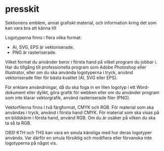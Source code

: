 # presskit
Sektionens emblem, annat grafiskt material, och information kring det som kan vara bra att känna till

Logotyperna finns i flera olika format:
* AI, SVG, EPS är vektoriserade.
* PNG är rasteriserade.

Vilket format du använder beror i första hand på vilket program du jobbar i. 
Har du tillgång till professionella program som Adobe Photoshop eller Illustrator,
eller om du ska använda logotyperna i tryck, använd vektoriserade filer för bästa
kvalitet (AI, SVG eller EPS).

För enklare användningar, då du ska foga in en liten logotyp i ett Word-dokument
eller dylikt, göra grafik för webben eller om du använder program som inte klarar
vektorgrafik, använd rasteriserade filer (PNG).

Vektorfilerna finns i två färgformat, CMYK och RGB. För material som ska användas
i tryck, använd i första hand CMYK. För material som ska visas på en bildskärm
i första hand, använd RGB. Om du är osäker på vilken du ska ta så ta RGB.

OBS! KTH och THS kan vara en smula känsliga med hur deras logotyper används. Var
därför en smula försiktig och modifiera eller förvanska inte logotyperna på
något vis.
